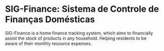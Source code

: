 # SIG-Finance: Sistema de Controle de Finanças Domésticas
SIG-Finance is a home finance tracking system, which aims to financially assist the stock of products in any household. 
Helping residents to be aware of their monthly resource expenses.
